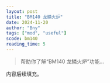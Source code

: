 ```yaml
---
layout: post
title: "BM140 龙鳞火炉"
date: 2024-11-20
author: "Bny"
tags: ["mod", "useful"]
scode: bm140
reading_time: 5
---
```


> 帮助你了解“BM140 龙鳞火炉”功能...

内容后续填充。
